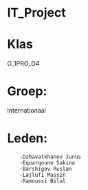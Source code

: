 # IT_Project
# Klas
G_1PRO_D4

# Groep:
Internationaal

# Leden:
        -Dzhavatkhanov Junus
        -Equarqoune Sakina 
        -Barshigov Ruslan
        -Lajlufi Massin
        -Ramoussi Bilal